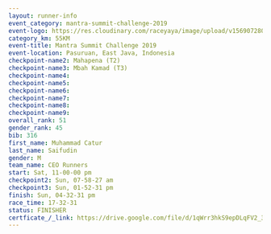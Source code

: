 ```yaml
---
layout: runner-info 
event_category: mantra-summit-challenge-2019 
event-logo: https://res.cloudinary.com/raceyaya/image/upload/v1569072809/logo/mantra-image_segrbx.jpg
category_km: 55KM 
event-title: Mantra Summit Challenge 2019 
event-location: Pasuruan, East Java, Indonesia 
checkpoint-name2: Mahapena (T2) 
checkpoint-name3: Mbah Kamad (T3) 
checkpoint-name4: 
checkpoint-name5: 
checkpoint-name6: 
checkpoint-name7: 
checkpoint-name8: 
checkpoint-name9: 
overall_rank: 51
gender_rank: 45
bib: 316
first_name: Muhammad Catur
last_name: Saifudin
gender: M
team_name: CEO Runners
start: Sat, 11-00-00 pm
checkpoint2: Sun, 07-58-27 am
checkpoint3: Sun, 01-52-31 pm
finish: Sun, 04-32-31 pm
race_time: 17-32-31
status: FINISHER
certficate_/_link: https://drive.google.com/file/d/1qWrr3hkS9epDLqFV2_31v9bU5huQKL-7/view?usp=sharing
---
```

